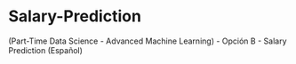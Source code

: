 # Salary-Prediction
(Part-Time Data Science - Advanced Machine Learning) - Opción B - Salary Prediction (Español)
